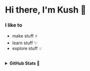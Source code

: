 # Hi there, I'm Kush 👋

### I like to
- make stuff ⚡
- learn stuff ✨
- explore stuff 💡

<br>

<details>
  <summary><b>GitHub Stats 🚀</b></summary>
  <br>
  <img align="left" alt="git-kush's GitHub Stats" src="https://github-readme-stats.vercel.app/api?username=git-kush&show_icons=true&hide_border=true&theme=dark" />

</details>
<br>
